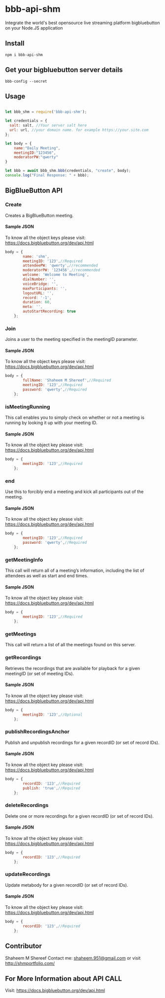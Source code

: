# bbb-api-shm
Integrate the world's best opensource live streaming platform bigbluebutton on your Node.JS application

## Install
```
npm i bbb-api-shm
```

## Get your bigbluebutton server details
```
bbb-config --secret 
```

## Usage
```js

let bbb_shm = require('bbb-api-shm');

let credentials = {
  salt: salt, //Your server salt here
  url: url, //your domain name. for example https://your.site.com
};

let body = {
    name:"Daily Meeting",
    meetingID:"123456",
    moderatorPW:"qwerty"
}

let bbb = await bbb_shm.bbb(credentials, "create", body);
console.log("Final Response: " + bbb);
```

## BigBlueButton API

### Create
Creates a BigBlueButton meeting.

#### Sample JSON
To know all the object keys please visit: https://docs.bigbluebutton.org/dev/api.html

```js
body = {
        name: 'shm',
        meetingID: '123',//Required
        attendeePW: 'qwerty',//recommended
        moderatorPW: '123456',//recommended
        welcome: 'Welcome to Meeting',
        dialNumber: '',
        voiceBridge: '',
        maxParticipants: '',
        logoutURL: '',
        record: '-1',
        duration: 60,
        meta: '',
        autoStartRecording: true
    };
```

### Join
Joins a user to the meeting specified in the meetingID parameter.

#### Sample JSON
To know all the object keys please visit: https://docs.bigbluebutton.org/dev/api.html

```js
body = {
        fullName: 'Shaheem M Shereef',//Required
        meetingID: '123',//Required
        password: 'qwerty',//Required
    };
```

### isMeetingRunning
This call enables you to simply check on whether or not a meeting is running by looking it up with your meeting ID.

#### Sample JSON
To know all the object key please visit: https://docs.bigbluebutton.org/dev/api.html

```js
body = {
        meetingID: '123',//Required
    };
```

### end
Use this to forcibly end a meeting and kick all participants out of the meeting.

#### Sample JSON
To know all the object key please visit: https://docs.bigbluebutton.org/dev/api.html

```js
body = {
        meetingID: '123',//Required
        password: 'qwerty',//Required
    };
```

### getMeetingInfo
This call will return all of a meeting’s information, including the list of attendees as well as start and end times.

#### Sample JSON
To know all the object key please visit: https://docs.bigbluebutton.org/dev/api.html

```js
body = {
        meetingID: '123',//Required
    };
```

### getMeetings
This call will return a list of all the meetings found on this server.

### getRecordings
Retrieves the recordings that are available for playback for a given meetingID (or set of meeting IDs).

#### Sample JSON
To know all the object key please visit: https://docs.bigbluebutton.org/dev/api.html

```js
body = {
        meetingID: '123',//Optional
    };
```

### publishRecordingsAnchor 
Publish and unpublish recordings for a given recordID (or set of record IDs).

#### Sample JSON
To know all the object key please visit: https://docs.bigbluebutton.org/dev/api.html

```js
body = {
        recordID: '123',//Required
        publish: 'true',//Required
    };
```

### deleteRecordings
Delete one or more recordings for a given recordID (or set of record IDs).

#### Sample JSON
To know all the object key please visit: https://docs.bigbluebutton.org/dev/api.html

```js
body = {
        recordID: '123',//Required
    };
```

### updateRecordings
Update metabody for a given recordID (or set of record IDs).

#### Sample JSON
To know all the object key please visit: https://docs.bigbluebutton.org/dev/api.html

```js
body = {
        recordID: '123',//Required
    };
```
## Contributor
Shaheem M Shereef 
Contact me: shaheem.951@gmail.com
or visit http://shmportfolio.com/

## For More Information about API CALL
Visit: https://docs.bigbluebutton.org/dev/api.html 